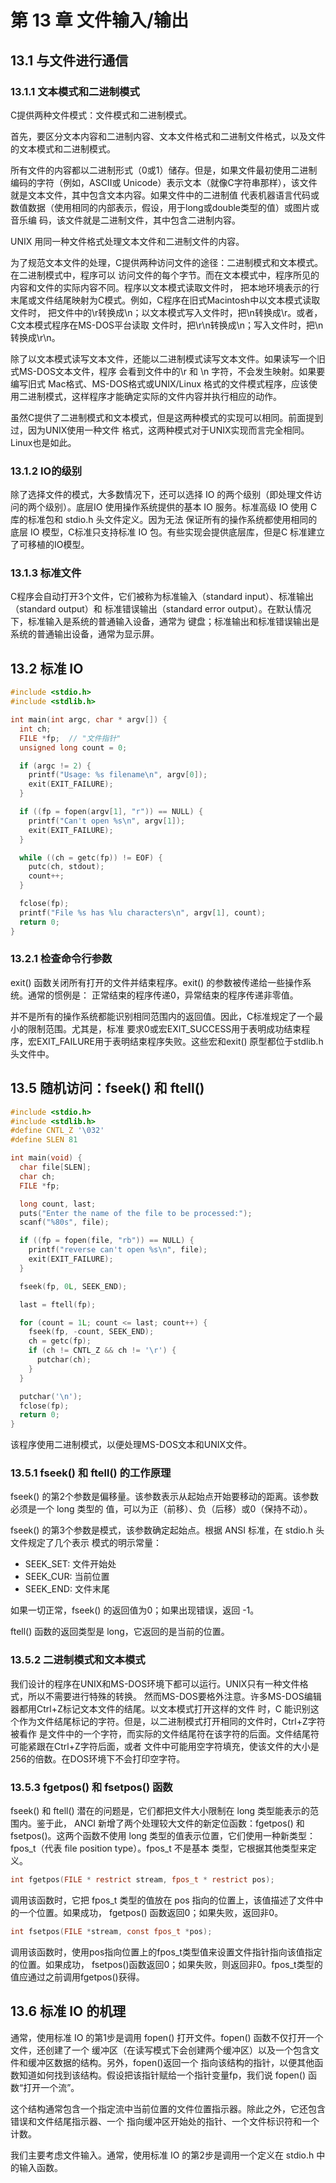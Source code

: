 # 第 13 章 文件输入/输出

## 13.1 与文件进行通信

### 13.1.1 文本模式和二进制模式

C提供两种文件模式：文件模式和二进制模式。   

首先，要区分文本内容和二进制内容、文本文件格式和二进制文件格式，以及文件的文本模式和二进制模式。   

所有文件的内容都以二进制形式（0或1）储存。但是，如果文件最初使用二进制编码的字符（例如，ASCII或
Unicode）表示文本（就像C字符串那样），该文件就是文本文件，其中包含文本内容。如果文件中的二进制值
代表机器语言代码或数值数据（使用相同的内部表示，假设，用于long或double类型的值）或图片或音乐编
码，该文件就是二进制文件，其中包含二进制内容。    

UNIX 用同一种文件格式处理文本文件和二进制文件的内容。    

为了规范文本文件的处理，C提供两种访问文件的途径：二进制模式和文本模式。在二进制模式中，程序可以
访问文件的每个字节。而在文本模式中，程序所见的内容和文件的实际内容不同。程序以文本模式读取文件时，
把本地环境表示的行末尾或文件结尾映射为C模式。例如，C程序在旧式Macintosh中以文本模式读取文件时，
把文件中的\r转换成\n；以文本模式写入文件时，把\n转换成\r。或者，C文本模式程序在MS-DOS平台读取
文件时，把\r\n转换成\n；写入文件时，把\n转换成\r\n。   

除了以文本模式读写文本文件，还能以二进制模式读写文本文件。如果读写一个旧式MS-DOS文本文件，程序
会看到文件中的\r 和 \n 字符，不会发生映射。如果要编写旧式 Mac格式、MS-DOS格式或UNIX/Linux
格式的文件模式程序，应该使用二进制模式，这样程序才能确定实际的文件内容并执行相应的动作。   

虽然C提供了二进制模式和文本模式，但是这两种模式的实现可以相同。前面提到过，因为UNIX使用一种文件
格式，这两种模式对于UNIX实现而言完全相同。Linux也是如此。    

### 13.1.2 IO的级别

除了选择文件的模式，大多数情况下，还可以选择 IO 的两个级别（即处理文件访问的两个级别）。底层IO
使用操作系统提供的基本 IO 服务。标准高级 IO 使用 C 库的标准包和 stdio.h 头文件定义。因为无法
保证所有的操作系统都使用相同的底层 IO 模型，C标准只支持标准 IO 包。有些实现会提供底层库，但是C
标准建立了可移植的IO模型。    

### 13.1.3 标准文件

C程序会自动打开3个文件，它们被称为标准输入（standard input）、标准输出（standard output）和
标准错误输出（standard error output）。在默认情况下，标准输入是系统的普通输入设备，通常为
键盘；标准输出和标准错误输出是系统的普通输出设备，通常为显示屏。    

## 13.2 标准 IO

```c
#include <stdio.h>
#include <stdlib.h>

int main(int argc, char * argv[]) {
  int ch;
  FILE *fp;  // "文件指针"
  unsigned long count = 0;

  if (argc != 2) {
    printf("Usage: %s filename\n", argv[0]);
    exit(EXIT_FAILURE);
  }

  if ((fp = fopen(argv[1], "r")) == NULL) {
    printf("Can't open %s\n", argv[1]);
    exit(EXIT_FAILURE);
  }

  while ((ch = getc(fp)) != EOF) {
    putc(ch, stdout);
    count++;
  }

  fclose(fp);
  printf("File %s has %lu characters\n", argv[1], count);
  return 0;
}
```   

### 13.2.1 检查命令行参数

exit() 函数关闭所有打开的文件并结束程序。exit() 的参数被传递给一些操作系统。通常的惯例是：
正常结束的程序传递0，异常结束的程序传递非零值。    

并不是所有的操作系统都能识别相同范围内的返回值。因此，C标准规定了一个最小的限制范围。尤其是，标准
要求0或宏EXIT_SUCCESS用于表明成功结束程序，宏EXIT_FAILURE用于表明结束程序失败。这些宏和exit()
原型都位于stdlib.h头文件中。    

## 13.5 随机访问：fseek() 和 ftell()

```c
#include <stdio.h>
#include <stdlib.h>
#define CNTL_Z '\032'
#define SLEN 81

int main(void) {
  char file[SLEN];
  char ch;
  FILE *fp;

  long count, last;
  puts("Enter the name of the file to be processed:");
  scanf("%80s", file);

  if ((fp = fopen(file, "rb")) == NULL) {
    printf("reverse can't open %s\n", file);
    exit(EXIT_FAILURE);
  }

  fseek(fp, 0L, SEEK_END);

  last = ftell(fp);

  for (count = 1L; count <= last; count++) {
    fseek(fp, -count, SEEK_END);
    ch = getc(fp);
    if (ch != CNTL_Z && ch != '\r') {
      putchar(ch);
    }
  }

  putchar('\n');
  fclose(fp);
  return 0;
}
```   

该程序使用二进制模式，以便处理MS-DOS文本和UNIX文件。   

### 13.5.1 fseek() 和 ftell() 的工作原理

fseek() 的第2个参数是偏移量。该参数表示从起始点开始要移动的距离。该参数必须是一个 long 类型的
值，可以为正（前移）、负（后移）或0（保持不动）。   

fseek() 的第3个参数是模式，该参数确定起始点。根据 ANSI 标准，在 stdio.h 头文件规定了几个表示
模式的明示常量：    

- SEEK_SET: 文件开始处
- SEEK_CUR: 当前位置
- SEEK_END: 文件末尾    

如果一切正常，fseek() 的返回值为0；如果出现错误，返回 -1。    

ftell() 函数的返回类型是 long，它返回的是当前的位置。    

### 13.5.2 二进制模式和文本模式

我们设计的程序在UNIX和MS-DOS环境下都可以运行。UNIX只有一种文件格式，所以不需要进行特殊的转换。
然而MS-DOS要格外注意。许多MS-DOS编辑器都用Ctrl+Z标记文本文件的结尾。以文本模式打开这样的文件
时，C 能识别这个作为文件结尾标记的字符。但是，以二进制模式打开相同的文件时，Ctrl+Z字符被看作
是文件中的一个字符，而实际的文件结尾符在该字符的后面。文件结尾符可能紧跟在Ctrl+Z字符后面，或者
文件中可能用空字符填充，使该文件的大小是256的倍数。在DOS环境下不会打印空字符。     

### 13.5.3 fgetpos() 和 fsetpos() 函数

fseek() 和 ftell() 潜在的问题是，它们都把文件大小限制在 long 类型能表示的范围内。鉴于此，
ANCI 新增了两个处理较大文件的新定位函数：fgetpos() 和 fsetpos()。这两个函数不使用 long
类型的值表示位置，它们使用一种新类型：fpos_t（代表 file position type）。fpos_t 不是基本
类型，它根据其他类型来定义。    

```c
int fgetpos(FILE * restrict stream, fpos_t * restrict pos);
```    

调用该函数时，它把 fpos_t 类型的值放在 pos 指向的位置上，该值描述了文件中的一个位置。如果成功，
fgetpos() 函数返回0；如果失败，返回非0。    

```c
int fsetpos(FILE *stream, const fpos_t *pos);
```   

调用该函数时，使用pos指向位置上的fpos_t类型值来设置文件指针指向该值指定的位置。如果成功，
fsetpos()函数返回0；如果失败，则返回非0。fpos_t类型的值应通过之前调用fgetpos()获得。    

## 13.6 标准 IO 的机理

通常，使用标准 IO 的第1步是调用 fopen() 打开文件。fopen() 函数不仅打开一个文件，还创建了一个
缓冲区（在读写模式下会创建两个缓冲区）以及一个包含文件和缓冲区数据的结构。另外，fopen()返回一个
指向该结构的指针，以便其他函数知道如何找到该结构。假设把该指针赋给一个指针变量fp，我们说 fopen()
函数“打开一个流”。    

这个结构通常包含一个指定流中当前位置的文件位置指示器。除此之外，它还包含错误和文件结尾指示器、一个
指向缓冲区开始处的指针、一个文件标识符和一个计数。    

我们主要考虑文件输入。通常，使用标准 IO 的第2步是调用一个定义在 stdio.h 中的输入函数。